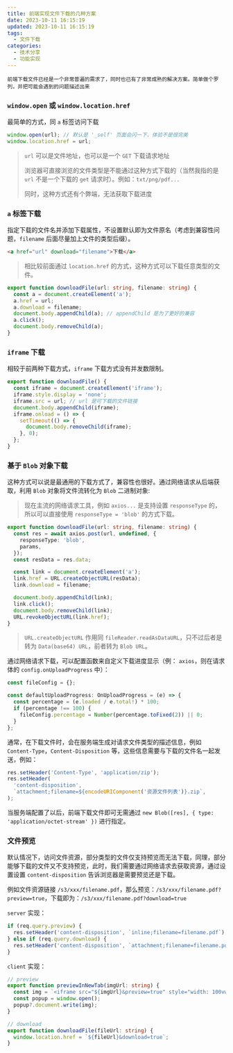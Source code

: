 ```yaml
---
title: 前端实现文件下载的几种方案
date: 2023-10-11 16:15:19
updated: 2023-10-11 16:15:19
tags:
  - 文件下载
categories:
  - 技术分享
  - 功能实现
---
```


`前端下载文件已经是一个非常普遍的需求了，同时也已有了非常成熟的解决方案。简单做个罗列，并把可能会遇到的问题描述出来`

<!-- more -->

### `window.open` 或 `window.location.href`

最简单的方式，同 `a` 标签访问下载

```ts
window.open(url); // 默认是 '_self' 页面会闪一下，体验不是很完美
window.location.href = url;
```

> `url` 可以是文件地址，也可以是一个 `GET` 下载请求地址
>
> 浏览器可直接浏览的文件类型是不能通过这种方式下载的（当然我指的是 `url` 不是一个下载的 `get` 请求时）。例如：`txt/png/pdf...`
>
> 同时，这种方式还有个弊端，无法获取下载进度

### `a` 标签下载

指定下载的文件名并添加下载属性，不设置默认即为文件原名（考虑到兼容性问题，`filename` 后面尽量加上文件的类型后缀）。

```html
<a href="url" download="filename">下载</a>
```

> 相比较前面通过 `location.href` 的方式，这种方式可以下载任意类型的文件。

```ts
export function downloadFile(url: string, filename: string) {
  const a = document.createElement('a');
  a.href = url;
  a.download = filename;
  document.body.appendChild(a); // appendChild 是为了更好的兼容
  a.click();
  document.body.removeChild(a);
}
```

### `iframe` 下载

相较于前两种下载方式，`iframe` 下载方式没有并发数限制。

```ts
export function downloadFile() {
  const iframe = document.createElement('iframe');
  iframe.style.display = 'none';
  iframe.src = url; // url 是可下载的文件链接
  document.body.appendChild(iframe);
  iframe.onload = () => {
    setTimeout(() => {
      document.body.removeChild(iframe);
    }, 0);
  };
}
```

### 基于 `Blob` 对象下载

这种方式可以说是最通用的下载方式了，兼容性也很好。通过网络请求从后端获取，利用 `Blob` 对象将文件流转化为 `Blob` 二进制对象:

> 现在主流的网络请求工具，例如 `axios...` 是支持设置 `responseType` 的，所以可以直接使用 `responseType = 'blob'` 的方式下载。

```ts
export function downloadFile(url: string, filename: string) {
  const res = await axios.post(url, undefined, {
    responseType: 'blob',
    params,
  });
  const resData = res.data;

  const link = document.createElement('a');
  link.href = URL.createObjectURL(resData);
  link.download = filename;

  document.body.appendChild(link);
  link.click();
  document.body.removeChild(link);
  URL.revokeObjectURL(link.href);
}
```

> `URL.createObjectURL` 作用同 `fileReader.readAsDataURL`，只不过后者是转为 `Data(base64) URL`，前者转为 `Blob URL`。

通过网络请求下载，可以配置函数来自定义下载进度显示（例： `axios`，则在请求体的 `config.onUploadProgress` 中）：

```ts
const fileConfig = {};

const defaultUploadProgress: OnUploadProgress = (e) => {
  const percentage = (e.loaded / e.total!) * 100;
  if (percentage !== 100) {
    fileConfig.percentage = Number(percentage.toFixed(2)) || 0;
  }
};
```

通常，在下载文件时，会在服务端生成对请求文件类型的描述信息，例如 `Content-Type`，`Content-Disposition` 等，这些信息需要与下载的文件名一起发送，例如：

```ts
res.setHeader('Content-Type', 'application/zip');
res.setHeader(
  'content-disposition',
  `attachment;filename=${encodeURIComponent('资源文件列表')}.zip`,
);
```

当服务端配置了以后，前端下载文件即可无需通过 `new Blob([res], { type: 'application/octet-stream' })` 进行指定。

### 文件预览

默认情况下，访问文件资源，部分类型的文件仅支持预览而无法下载，同理，部分能够下载的文件又不支持预览，此时，我们需要通过网络请求去获取资源，通过设置设置 `content-disposition` 告诉浏览器是需要预览还是下载。

例如文件资源链接 `/s3/xxx/filename.pdf`，那么预览：`/s3/xxx/filename.pdf?preview=true`，下载即为：`/s3/xxx/filename.pdf?download=true`

`server` 实现：

```ts
if (req.query.preview) {
  res.setHeader('content-disposition', `inline;filename=filename.pdf`);
} else if (req.query.download) {
  res.setHeader('content-disposition', `attachment;filename=filename.pdf`);
}
```

`client` 实现：

```ts
// preview
export function previewInNewTab(imgUrl: string) {
  const img = `<iframe src="${imgUrl}&preview=true" style="width: 100vw;height: 100vh;border: 0;margin: -8px;" />`;
  const popup = window.open();
  popup?.document.write(img);
}

// download
export function downloadFile(fileUrl: string) {
  window.location.href = `${fileUrl}&download=true`;
}
```
